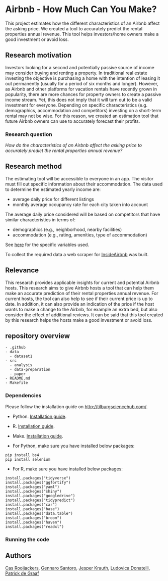 # Airbnb - How Much Can You Make?
This project estimates how the different characteristics of an Airbnb affect the asking price. We created a tool to accurately predict the rental properties annual revenue. This tool helps investors/home owners make a good investment or avoid loss. 

## Research motivation

Investors looking for a second and potentially passive source of income may consider buying and renting a property. In traditional real estate investing the objective is purchasing a home with the intention of leasing it out permanently (usually for a period of six months and longer). However, as Airbnb and other platforms for vacation rentals have recently grown in popularity, there are more chances for property owners to create a passive income stream. Yet, this does not imply that it will turn out to be a valid investment for everyone. Depending on specific characteristics (e.g. demographics, accommodation and competitors) investing on a short-term rental may not be wise. For this reason, we created an estimation tool that future Airbnb owners can use to accurately forecast their profits.

### Research question
_How do the characteristics of an Airbnb affect the asking price to accurately predict the rental properties annual revenue?_ 

## Research method

The estimating tool will be accessible to everyone in an app. The visitor must fill out specific information about their accommodation. The data used to determine the estimated yearly income are:

- average daily price for different listings 
- monthly average occupancy rate for each city taken into account

The average daily price considered will be based on competitors that have similar characteristics in terms of: 
- demographics (e.g., neighborhood, nearby facilities) 
- accommodation (e.g., rating, amenities, type of accommodation)

See [here](https://github.com/course-dprep/team-assignment-team-4/blob/master/src/README.md) for the specific variables used.  

To collect the required data a web scraper for [InsideAirbnb](http://insideairbnb.com/get-the-data.html) was built.

## Relevance
This research provides applicable insights for current and potential Airbnb hosts. This research aims to give Airbnb hosts a tool that can help them make an accurate prediction of their rental properties annual revenue. For current hosts, the tool can also help to see if their current price is up to date. In addition, it can also provide an indication of the price if the host wants to make a change to the Airbnb, for example an extra bed, but also consider the effect of additional reviews. It can be said that this tool created by this research helps the hosts make a good investment or avoid loss. 


## repository overview

```
- .github
- data
  - dataset1
- src
  - analysis
  - data-preparation
  - paper
- README.md
- Makefile
```

### Dependencies

Please follow the installation guide on http://tilburgsciencehub.com/.

- Python. [Installation guide](https://tilburgsciencehub.com/building-blocks/configure-your-computer/statistics-and-computation/python/).
- R. [Installation guide](https://tilburgsciencehub.com/building-blocks/configure-your-computer/statistics-and-computation/r/).
- Make. [Installation guide](https://tilburgsciencehub.com/building-blocks/configure-your-computer/automation-and-workflows/make/).

- For Python, make sure you have installed below packages:
```
pip install bs4
pip install selenium
```

- For R, make sure you have installed below packages:
```
install.packages("tidyverse")
install.packages("ggfortify")
install.packages("yaml")
install.packeges("shiny")
install.packages("googledrive")
install.packages("tidypredict")
install.packages("car")
install.packages("base")
install.packages("data.table")
install.packages("broom")
install.packages("haven")
install.packages("readxl")
```

### Running the code


## Authors
[Cas Rooijackers](https://github.com/casrooij), [Gennaro Santoro](https://github.com/Ginseng-Effect), [Jesper Krauth](https://github.com/jesperkrauth), [Ludovica Donatelli](https://github.com/ludoivca), [Patrick de Graaf](https://github.com/Patrickdeg)
